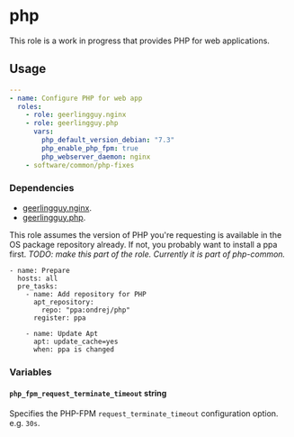 # php

This role is a work in progress that provides PHP for web applications.


## Usage

```yaml
---
- name: Configure PHP for web app
  roles:
    - role: geerlingguy.nginx
    - role: geerlingguy.php
      vars:
        php_default_version_debian: "7.3"
        php_enable_php_fpm: true
        php_webserver_daemon: nginx
    - software/common/php-fixes
```

### Dependencies

- [geerlingguy.nginx](https://github.com/geerlingguy/ansible-role-nginx).
- [geerlingguy.php](https://github.com/geerlingguy/ansible-role-php).

This role assumes the version of PHP you're requesting is available in the OS
package repository already. If not, you probably want to install a ppa first.
_TODO: make this part of the role. Currently it is part of php-common._

```
- name: Prepare
  hosts: all
  pre_tasks:
    - name: Add repository for PHP
      apt_repository:
        repo: "ppa:ondrej/php"
      register: ppa

    - name: Update Apt
      apt: update_cache=yes
      when: ppa is changed
```

### Variables

#### `php_fpm_request_terminate_timeout` string

Specifies the PHP-FPM `request_terminate_timeout` configuration option. e.g.
`30s`.
